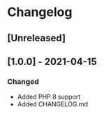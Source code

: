 # Changelog

## [Unreleased]

## [1.0.0] - 2021-04-15

### Changed
- Added PHP 8 support
- Added CHANGELOG.md
